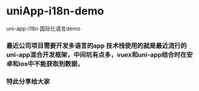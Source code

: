 # uniApp-i18n-demo
uni-app-i18n 国际化语言demo

### 最近公司项目需要开发多语言的app 技术栈使用的就是最近流行的uni-app混合开发框架，中间坑有点多，vuex和uni-app结合时在安卓和ios中不能获取到数据，
### 特此分享给大家

